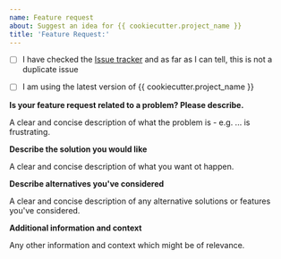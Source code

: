 ```yaml
---
name: Feature request
about: Suggest an idea for {{ cookiecutter.project_name }}
title: 'Feature Request:'
---
```


- [ ] I have checked the [Issue tracker](../../issues) and as far as I can tell, this is not a duplicate issue
- [ ] I am using the latest version of {{ cookiecutter.project_name }}


**Is your feature request related to a problem?  Please describe.**

A clear and concise description of what the problem is - e.g. ... is frustrating.


**Describe the solution you would like**

A clear and concise description of what you want ot happen.


**Describe alternatives you've considered**

A clear and concise description of any alternative solutions or features you've considered.


**Additional information and context**

Any other information and context which might be of relevance.
